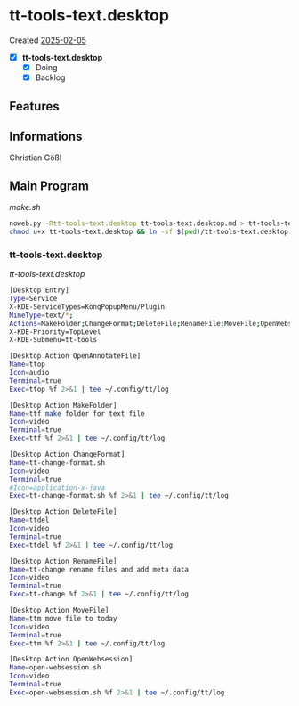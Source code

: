 # tt-tools-text.desktop
Created [2025-02-05](2025-02-05)

- [x] **tt-tools-text.desktop**
    - [x] Doing
    - [x] Backlog

## Features



## Informations
 Christian Gößl
## Main Program


*make.sh*
```bash
noweb.py -Rtt-tools-text.desktop tt-tools-text.desktop.md > tt-tools-text.desktop && echo 'tt-tools-text.desktop' && date 
chmod u+x tt-tools-text.desktop && ln -sf $(pwd)/tt-tools-text.desktop ~/.local/share/kservices5/ServiceMenus/tt-tools-text.desktop && ln -sf $(pwd)/tt-tools-text.desktop ~/.local/share/kio/servicemenus/tt-tools-text.desktop && echo 'fertig'
```

### tt-tools-text.desktop

*tt-tools-text.desktop*
```bash
[Desktop Entry]
Type=Service
X-KDE-ServiceTypes=KonqPopupMenu/Plugin
MimeType=text/*;
Actions=MakeFolder;ChangeFormat;DeleteFile;RenameFile;MoveFile;OpenWebsession;
X-KDE-Priority=TopLevel
X-KDE-Submenu=tt-tools

[Desktop Action OpenAnnotateFile]
Name=ttop
Icon=audio
Terminal=true
Exec=ttop %f 2>&1 | tee ~/.config/tt/log

[Desktop Action MakeFolder]
Name=ttf make folder for text file
Icon=video
Terminal=true
Exec=ttf %f 2>&1 | tee ~/.config/tt/log

[Desktop Action ChangeFormat]
Name=tt-change-format.sh
Icon=video
Terminal=true
#Icon=application-x-java
Exec=tt-change-format.sh %f 2>&1 | tee ~/.config/tt/log

[Desktop Action DeleteFile]
Name=ttdel
Icon=video
Terminal=true
Exec=ttdel %f 2>&1 | tee ~/.config/tt/log

[Desktop Action RenameFile]
Name=tt-change rename files and add meta data
Icon=video
Terminal=true
Exec=tt-change %f 2>&1 | tee ~/.config/tt/log

[Desktop Action MoveFile]
Name=ttm move file to today
Icon=video
Terminal=true
Exec=ttm %f 2>&1 | tee ~/.config/tt/log

[Desktop Action OpenWebsession]
Name=open-websession.sh
Icon=video
Terminal=true
Exec=open-websession.sh %f 2>&1 | tee ~/.config/tt/log

```
